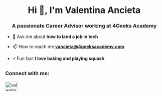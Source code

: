 <h1 align="center">Hi 👋, I'm Valentina Ancieta</h1>
<h3 align="center">A passionate Career Advisor working at 4Geeks Academy</h3>

- 💬 Ask me about **how to land a job in tech**

- 📫 How to reach me **vancieta@4geeksacademy.com**

- ⚡ Fun fact **I love baking and playing squash**

<h3 align="left">Connect with me:</h3>
<p align="left">
<a href="https://linkedin.com/in/valentinaancieta" target="blank"><img align="center" src="https://raw.githubusercontent.com/rahuldkjain/github-profile-readme-generator/master/src/images/icons/Social/linked-in-alt.svg" alt="valentinaancieta" height="30" width="40" /></a>
</p>

